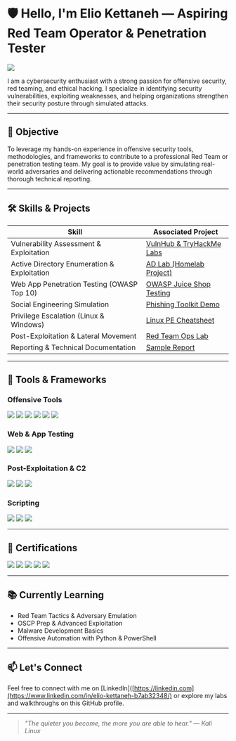 # 🛡️ Hello, I'm Elio Kettaneh — Aspiring Red Team Operator & Penetration Tester

<a href="https://www.linkedin.com/in/elio-kettaneh-b7ab32348/"><img src="https://img.shields.io/badge/-LinkedIn-0072b1?&style=for-the-badge&logo=linkedin&logoColor=white" /></a>

I am a cybersecurity enthusiast with a strong passion for offensive security, red teaming, and ethical hacking. I specialize in identifying security vulnerabilities, exploiting weaknesses, and helping organizations strengthen their security posture through simulated attacks.

---

## 🎯 Objective

To leverage my hands-on experience in offensive security tools, methodologies, and frameworks to contribute to a professional Red Team or penetration testing team. My goal is to provide value by simulating real-world adversaries and delivering actionable recommendations through thorough technical reporting.

---

## 🛠️ Skills & Projects

| Skill                                          | Associated Project                                  |
|------------------------------------------------|-----------------------------------------------------|
| Vulnerability Assessment & Exploitation       | [VulnHub & TryHackMe Labs](https://tryhackme.com/p/ShareLock)  |
| Active Directory Enumeration & Exploitation   | [AD Lab (Homelab Project)](https://example.com)    |
| Web App Penetration Testing (OWASP Top 10)    | [OWASP Juice Shop Testing](https://example.com)    |
| Social Engineering Simulation                 | [Phishing Toolkit Demo](https://example.com)       |
| Privilege Escalation (Linux & Windows)        | [Linux PE Cheatsheet](https://github.com)          |
| Post-Exploitation & Lateral Movement          | [Red Team Ops Lab](https://example.com)            |
| Reporting & Technical Documentation           | [Sample Report](https://example.com)               |

---

## 🧰 Tools & Frameworks

### Offensive Tools
<div>
    <img src="https://img.shields.io/badge/-Kali_Linux-557C94?&style=for-the-badge&logo=kalilinux&logoColor=white" />
    <img src="https://img.shields.io/badge/-Metasploit-ED1C24?&style=for-the-badge&logo=metasploit&logoColor=white" />
    <img src="https://img.shields.io/badge/-Burp_Suite-FF6F00?&style=for-the-badge&logo=PortSwigger&logoColor=white" />
    <img src="https://img.shields.io/badge/-Nmap-004170?&style=for-the-badge&logo=nmap&logoColor=white" />
    <img src="https://img.shields.io/badge/-Impacket-3776AB?&style=for-the-badge&logo=python&logoColor=white" />
    <img src="https://img.shields.io/badge/-BloodHound-CC0000?&style=for-the-badge&logo=neo4j&logoColor=white" />
</div>

### Web & App Testing
<div>
    <img src="https://img.shields.io/badge/-Burp_Suite-FF6F00?&style=for-the-badge&logo=PortSwigger&logoColor=white" />
    <img src="https://img.shields.io/badge/-OWASP_ZAP-87BE00?&style=for-the-badge&logo=OWASP&logoColor=white" />
    <img src="https://img.shields.io/badge/-Nikto-000000?&style=for-the-badge&logo=nikto&logoColor=white" />
</div>

### Post-Exploitation & C2
<div>
    <img src="https://img.shields.io/badge/-Covenant-6600CC?&style=for-the-badge&logoColor=white" />
    <img src="https://img.shields.io/badge/-Sliver-333333?&style=for-the-badge&logoColor=white" />
    <img src="https://img.shields.io/badge/-Empire-8B0000?&style=for-the-badge&logoColor=white" />
</div>

### Scripting
<div>
    <img src="https://img.shields.io/badge/-Python-3776AB?&style=for-the-badge&logo=python&logoColor=white" />
    <img src="https://img.shields.io/badge/-Bash-4EAA25?&style=for-the-badge&logo=gnubash&logoColor=white" />
    <img src="https://img.shields.io/badge/-PowerShell-5391FE?&style=for-the-badge&logo=powershell&logoColor=white" />
</div>

---

## 📜 Certifications

<div>
<img src="https://img.shields.io/badge/-CompTIA_PenTest%2B-DC3C3C?&style=for-the-badge&logo=CompTIA&logoColor=white" />
<img src="https://img.shields.io/badge/-CEH-000000?&style=for-the-badge&logo=EC-Council&logoColor=white" />
<img src="https://img.shields.io/badge/-Security%2B-FF0000?&style=for-the-badge&logo=CompTIA&logoColor=white" />
<img src="https://img.shields.io/badge/-CCNA-1D63ED?&style=for-the-badge&logo=Cisco&logoColor=white" />
<img src="https://img.shields.io/badge/-TryHackMe_Complete_Path-5F4B8B?&style=for-the-badge&logoColor=white" />
</div>

---

## 📚 Currently Learning

- Red Team Tactics & Adversary Emulation
- OSCP Prep & Advanced Exploitation
- Malware Development Basics
- Offensive Automation with Python & PowerShell

---

## 📫 Let's Connect


Feel free to connect with me on [LinkedIn]([https://linkedin.com](https://www.linkedin.com/in/elio-kettaneh-b7ab32348/) or explore my labs and walkthroughs on this GitHub profile.

---

> _"The quieter you become, the more you are able to hear." — Kali Linux_
